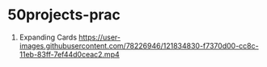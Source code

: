 # 50projects-prac

1. Expanding Cards
https://user-images.githubusercontent.com/78226946/121834830-f7370d00-cc8c-11eb-83ff-7ef44d0ceac2.mp4
